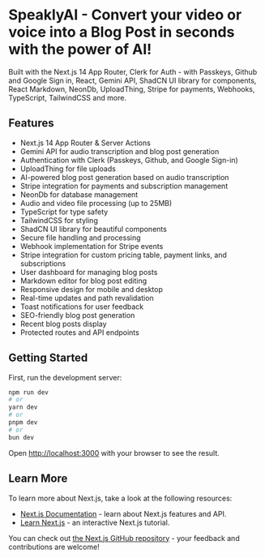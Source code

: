 # SpeaklyAI - Convert your video or voice into a Blog Post in seconds with the power of AI!

Built with the Next.js 14 App Router, Clerk for Auth - with Passkeys, Github and Google Sign in, React, Gemini API, ShadCN UI library for components, React Markdown, NeonDb, UploadThing, Stripe for payments, Webhooks, TypeScript, TailwindCSS and more.

## Features

- Next.js 14 App Router & Server Actions
- Gemini API for audio transcription and blog post generation
- Authentication with Clerk (Passkeys, Github, and Google Sign-in)
- UploadThing for file uploads
- AI-powered blog post generation based on audio transcription
- Stripe integration for payments and subscription management
- NeonDb for database management
- Audio and video file processing (up to 25MB)
- TypeScript for type safety
- TailwindCSS for styling
- ShadCN UI library for beautiful components
- Secure file handling and processing
- Webhook implementation for Stripe events
- Stripe integration for custom pricing table, payment links, and subscriptions
- User dashboard for managing blog posts
- Markdown editor for blog post editing
- Responsive design for mobile and desktop
- Real-time updates and path revalidation
- Toast notifications for user feedback
- SEO-friendly blog post generation
- Recent blog posts display
- Protected routes and API endpoints

## Getting Started

First, run the development server:

```bash
npm run dev
# or
yarn dev
# or
pnpm dev
# or
bun dev
```

Open [http://localhost:3000](http://localhost:3000) with your browser to see the result.


## Learn More

To learn more about Next.js, take a look at the following resources:

- [Next.js Documentation](https://nextjs.org/docs) - learn about Next.js features and API.
- [Learn Next.js](https://nextjs.org/learn) - an interactive Next.js tutorial.

You can check out [the Next.js GitHub repository](https://github.com/vercel/next.js) - your feedback and contributions are welcome!
